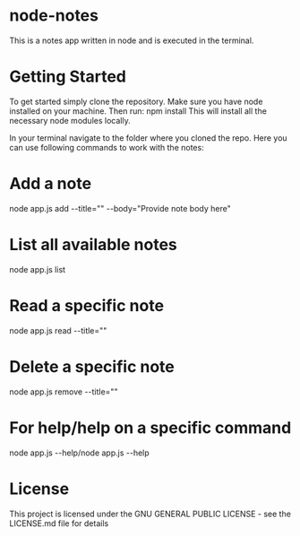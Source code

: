 # node-notes
This is a notes app written in node and is executed in the terminal.
# Getting Started

To get started simply clone the repository. Make sure you have node installed on your machine. Then run:
npm install
This will install all the necessary node modules locally.

In your terminal navigate to the folder where you cloned the repo. Here you can use following commands to work with the notes:

# Add a note
node app.js add --title="<your title here>" --body="Provide note body here"

# List all available notes
node app.js list 

# Read a specific note
node app.js read --title="<provide note title here>"

# Delete a specific note
node app.js remove --title="<provide note title here>"

# For help/help on a specific command
node app.js --help/node app.js <command-name> --help

# License
This project is licensed under the GNU GENERAL PUBLIC LICENSE - see the LICENSE.md file for details

